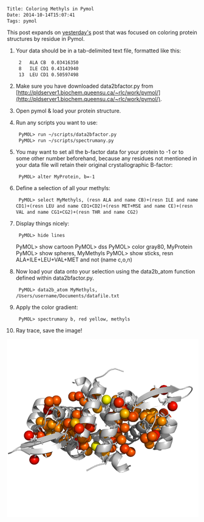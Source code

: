     Title: Coloring Methyls in Pymol
    Date: 2014-10-14T15:07:41
    Tags: pymol

This post expands on [yesterday's](http://betainverse.github.io/blog/2014/10/13/pymol-color-by-data/) post that was focused on coloring protein structures by residue in Pymol. 

1. Your data should be in a tab-delimited text file, formatted like this:

        2	ALA	CB	0.03416350
        8	ILE	CD1	0.43143940
        13	LEU	CD1	0.50597498

2. Make sure you have downloaded data2bfactor.py from [http://pldserver1.biochem.queensu.ca/~rlc/work/pymol/](http://pldserver1.biochem.queensu.ca/~rlc/work/pymol/).
3. Open pymol & load your protein structure.
4. Run any scripts you want to use:

        PyMOL> run ~/scripts/data2bfactor.py
        PyMOL> run ~/scripts/spectrumany.py
5. You may want to set all the b-factor data for your protein to -1 or to some other number beforehand, because any residues not mentioned in your data file will retain their original crystallographic B-factor:

        PyMOL> alter MyProtein, b=-1

6. Define a selection of all your methyls:

        PyMOL> select MyMethyls, (resn ALA and name CB)+(resn ILE and name CD1)+(resn LEU and name CD1+CD2)+(resn MET+MSE and name CE)+(resn VAL and name CG1+CG2)+(resn THR and name CG2)

7. Display things nicely:

        PyMOL> hide lines
	PyMOL> show cartoon
        PyMOL> dss
        PyMOL> color gray80, MyProtein
        PyMOL> show spheres, MyMethyls
        PyMOL> show sticks, resn ALA+ILE+LEU+VAL+MET and not (name c,o,n)

7. Now load your data onto your selection using the data2b_atom function defined within data2bfactor.py.

        PyMOL> data2b_atom MyMethyls, /Users/username/Documents/datafile.txt

8. Apply the color gradient:

        PyMOL> spectrumany b, red yellow, methyls

9. Ray trace, save the image!

![](/img/methyls.png)